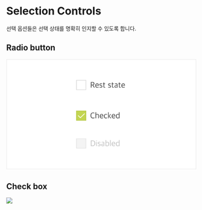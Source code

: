 # Selection Controls

선택 옵션들은 선택 상태를 명확히 인지할 수 있도록 합니다.

## Radio button

![](../.gitbook/assets/untitled-0e7bb37c-d6e6-4157-a49f-27d0beb904aa.png)

## Check box

![](../.gitbook/assets/untitled-035b4680-83c6-447b-81fd-e0842a270343%20%281%29.png)

